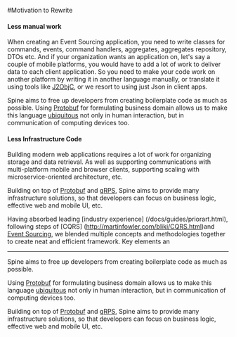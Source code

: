 #Motivation to Rewrite

#### Less manual work 
When creating an Event Sourcing application, you need to write classes for commands, events, command handlers, aggregates, aggregates repository, DTOs etc. 
And if your organization wants an application on, let's say a couple of mobile platforms, you would have to add a lot of work to deliver data to each client application. 
So you need to make your code work on another platform by writing it in another language manually, or translate it using tools like [J2ObjC](http://j2objc.org/), or we resort to using just Json in client apps.

Spine aims to free up developers from creating boilerplate code as much as possible. 
Using [Protobuf](https://developers.google.com/protocol-buffers/docs/overview) for formulating business domain allows us
 to make this language [ubiquitous](http://martinfowler.com/bliki/UbiquitousLanguage.html) not only in human interaction, but in communication of computing devices too.


#### Less Infrastructure Code
Building modern web applications requires a lot of work for organizing storage and data retrieval. As well as supporting communications with multi-platform mobile and browser clients, supporting scaling with microservice-oriented architecture, etc. 

Building on top of [Protobuf](https://developers.google.com/protocol-buffers/docs/overview) and [gRPS](http://www.grpc.io/docs/), Spine aims to provide many infrastructure solutions, so that developers can focus on business logic, effective web and mobile UI, etc.


Having absorbed leading [industry experience] (/docs/guides/priorart.html), following steps of [CQRS] (http://martinfowler.com/bliki/CQRS.html)and [Event Sourcing](http://martinfowler.com/eaaDev/EventSourcing.html), we blended multiple concepts and methodologies together to create neat and efficient framework. Key elements an

---
Spine aims to free up developers from creating boilerplate code as much as possible. 

Using [Protobuf](https://developers.google.com/protocol-buffers/docs/overview) for formulating business domain allows us to make this language [ubiquitous](http://martinfowler.com/bliki/UbiquitousLanguage.html) not only in human interaction, but in communication of computing devices too.

Building on top of [Protobuf](https://developers.google.com/protocol-buffers/docs/overview) and [gRPS](http://www.grpc.io/docs/), Spine aims to provide many infrastructure solutions, so that developers can focus on business logic, effective web and mobile UI, etc.